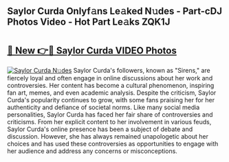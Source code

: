 ## Saylor Curda Onlyf𝚊ns Le𝚊ked N𝚞des - Part-cDJ Photos Video - Hot Part Le𝚊ks ZQK1J

# <h2><a href="http://ab35653.deff.icu/?id=Saylor+Curda">🔗 New 👉🔴 Saylor Curda VIDEO Photos</a></h2>

[![Saylor Curda N𝚞des](https://i.imgur.com/rIISA9y.gif)](http://ab35653.deff.icu/?id=Saylor+Curda)
Saylor Curda's followers, known as "Sirens," are fiercely loyal and often engage in online discussions about her work and controversies. Her content has become a cultural phenomenon, inspiring fan art, memes, and even academic analysis. Despite the criticism, Saylor Curda's popularity continues to grow, with some fans praising her for her authenticity and defiance of societal norms. Like many social media personalities, Saylor Curda has faced her fair share of controversies and criticisms. From her explicit content to her involvement in various feuds, Saylor Curda's online presence has been a subject of debate and discussion. However, she has always remained unapologetic about her choices and has used these controversies as opportunities to engage with her audience and address any concerns or misconceptions.
